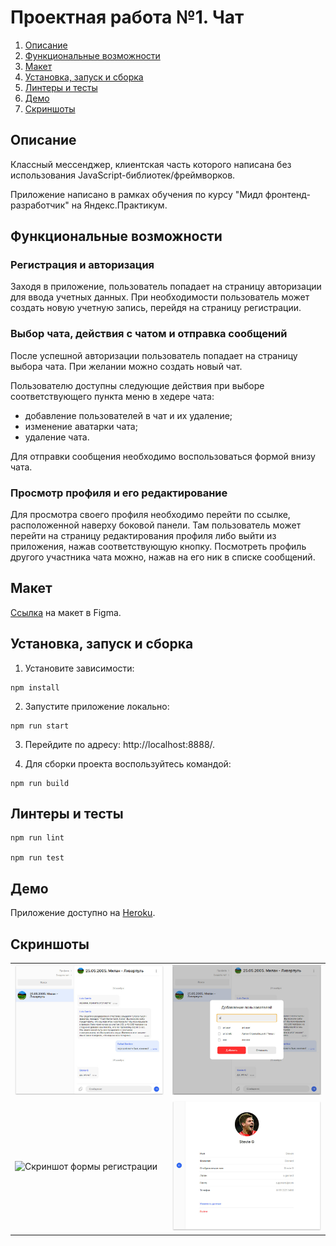 # Проектная работа №1. Чат

1. [Описание](#описание)
2. [Функциональные возможности](#функциональные-возможности)
3. [Макет](#макет)
4. [Установка, запуск и сборка](#установка-запуск-и-сборка)
5. [Линтеры и тесты](#линтеры-и-тесты)
6. [Демо](#демо)
7. [Скриншоты](#скриншоты)

## Описание

Классный мессенджер, клиентская часть которого написана без использования JavaScript-библиотек/фреймворков.

Приложение написано в рамках обучения по курсу "Мидл фронтенд-разработчик" на Яндекс.Практикум.

## Функциональные возможности

### Регистрация и авторизация

Заходя в приложение, пользователь попадает на страницу авторизации для ввода учетных данных.
При необходимости пользователь может создать новую учетную запись, перейдя на страницу регистрации.

### Выбор чата, действия с чатом и отправка сообщений

После успешной авторизации пользователь попадает на страницу выбора чата.
При желании можно создать новый чат.

Пользователю доступны следующие действия при выборе соответствующего пункта меню в хедере чата:
- добавление пользователей в чат и их удаление;
- изменение аватарки чата;
- удаление чата.

Для отправки сообщения необходимо воспользоваться формой внизу чата.

### Просмотр профиля и его редактирование

Для просмотра своего профиля необходимо перейти по ссылке, расположенной наверху боковой панели.
Там пользователь может перейти на страницу редактирования профиля либо выйти из приложения, нажав соответствующую кнопку.
Посмотреть профиль другого участника чата можно, нажав на его ник в списке сообщений.

## Макет
[Ссылка](https://www.figma.com/file/w7dws8hp8JghA6RPqOXwPZ/Chat?node-id=0%3A1) на макет в Figma.

## Установка, запуск и сборка

1. Установите зависимости:

```
npm install
```

2. Запустите приложение локально:
```
npm run start
```

3. Перейдите по адресу: http://localhost:8888/.

4. Для сборки проекта воспользуйтесь командой:
```
npm run build
```

## Линтеры и тесты

```
npm run lint

npm run test
```

## Демо

Приложение доступно на [Heroku](https://cryptic-springs-91020.herokuapp.com/).

## Скриншоты

<table>
    <tbody>
        <tr>
            <td width="50%">
                <img src="https://github.com/Andrushka36/mf.messenger.praktikum.yandex/blob/master/screenshots/chat.jpg?raw=true" alt="Скриншот чата" />
            </td>
            <td width="50%">
                <img src="https://github.com/Andrushka36/mf.messenger.praktikum.yandex/blob/master/screenshots/add-users.jpg?raw=true" alt="Скриншот добавления пользователей" />
            </td>
        </tr>
        <tr>
            <td width="50%">
                <img src="https://github.com/Andrushka36/test1/blob/main/screenshots/registration.jpg" alt="Скриншот формы регистрации" />
            </td>
            <td width="50%">
                <img src="https://github.com/Andrushka36/mf.messenger.praktikum.yandex/blob/master/screenshots/profile.jpg?raw=true" alt="Скришонт профиля" />
            </td>
        </tr>
    </tbody>
</table>
